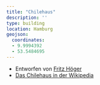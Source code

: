 ```yaml
---
title: "Chilehaus"
description: ''
type: building
location: Hamburg
geojson:
  coordinates:
  - 9.9994392
  - 53.5484695
---
```


* Entworfen von [Fritz Höger](/tags/Fritz-Höger)
* [Das Chilehaus in der Wikipedia](https://de.wikipedia.org/wiki/Chilehaus)
